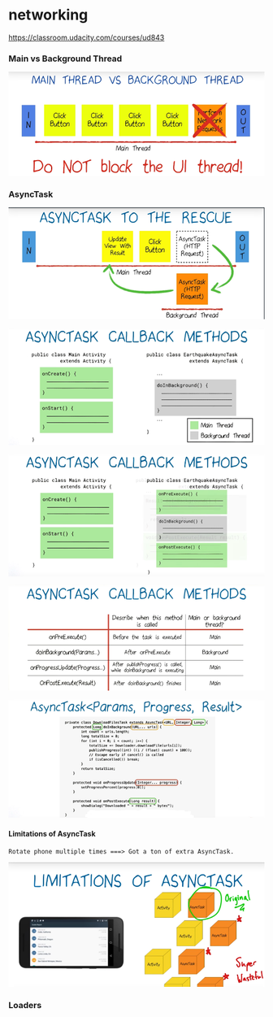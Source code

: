 # networking

https://classroom.udacity.com/courses/ud843


### Main vs Background Thread

![](/images/main_vs_background_thread.png)

### AsyncTask

![](/images/asynctask.png)

![](/images/asynctask1.png)

![](/images/asynctask2.png)

![](/images/asynctask3.png)

![](/images/asynctask4.png)

#### Limitations of AsyncTask
	Rotate phone multiple times ===> Got a ton of extra AsyncTask.

![](/images/asynctask5.png)

### Loaders


